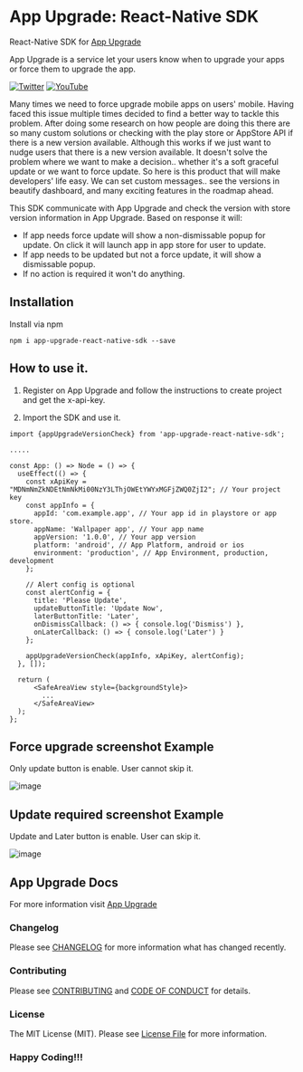 # App Upgrade: React-Native SDK

React-Native SDK for [App Upgrade](https://appupgrade.dev)

App Upgrade is a service let your users know when to upgrade your apps or force them to upgrade the app.

[![Twitter](https://img.shields.io/twitter/follow/app_upgrade?style=social)](https://twitter.com/app_upgrade)
[![YouTube](https://img.shields.io/youtube/channel/subscribers/UC0ZVJPYHFVuMwEsro4VZKXw?style=social)](https://www.youtube.com/channel/UC0ZVJPYHFVuMwEsro4VZKXw)

Many times we need to force upgrade mobile apps on users' mobile. Having faced this issue multiple times decided to find a better way to tackle this problem. After doing some research on how people are doing this there are so many custom solutions or checking with the play store or AppStore API if there is a new version available. Although this works if we just want to nudge users that there is a new version available. It doesn't solve the problem where we want to make a decision.. whether it's a soft graceful update or we want to force update. So here is this product that will make developers' life easy. We can set custom messages.. see the versions in beautify dashboard, and many exciting features in the roadmap ahead.

This SDK communicate with App Upgrade and check the version with store version information in App Upgrade. Based on response it will:
- If app needs force update will show a non-dismissable popup for update. On click it will launch app in app store for user to update.
- If app needs to be updated but not a force update, it will show a dismissable popup.
- If no action is required it won't do anything.

## Installation
Install via npm
```
npm i app-upgrade-react-native-sdk --save
```

## How to use it.
1. Register on App Upgrade and follow the instructions to create project and get the x-api-key.

2. Import the SDK and use it.
```
import {appUpgradeVersionCheck} from 'app-upgrade-react-native-sdk';

.....

const App: () => Node = () => {
  useEffect(() => {
    const xApiKey = "MDNmNmZkNDEtNmNkMi00NzY3LThjOWEtYWYxMGFjZWQ0ZjI2"; // Your project key
    const appInfo = {
      appId: 'com.example.app', // Your app id in playstore or app store.
      appName: 'Wallpaper app', // Your app name
      appVersion: '1.0.0', // Your app version
      platform: 'android', // App Platform, android or ios
      environment: 'production', // App Environment, production, development
    };

    // Alert config is optional
    const alertConfig = {
      title: 'Please Update',
      updateButtonTitle: 'Update Now',
      laterButtonTitle: 'Later',
      onDismissCallback: () => { console.log('Dismiss') },
      onLaterCallback: () => { console.log('Later') }
    };

    appUpgradeVersionCheck(appInfo, xApiKey, alertConfig);
  }, []);

  return (
      <SafeAreaView style={backgroundStyle}>
        ...
      </SafeAreaView>
  );
};

```

## Force upgrade screenshot Example
Only update button is enable. User cannot skip it.

![image](https://raw.githubusercontent.com/appupgrade-dev/app-upgrade-react-native-sdk/main/screenshots/forceupgrade.jpeg)

## Update required screenshot Example
Update and Later button is enable. User can skip it.

![image](https://raw.githubusercontent.com/appupgrade-dev/app-upgrade-react-native-sdk/main/screenshots/upgrade.jpeg)

## App Upgrade Docs
For more information visit [App Upgrade](https://appupgrade.dev)

### Changelog

Please see [CHANGELOG](CHANGELOG.md) for more information what has changed recently.

### Contributing

Please see [CONTRIBUTING](CONTRIBUTING.md) and [CODE OF CONDUCT](CODE_OF_CONDUCT.md) for details.

### License

The MIT License (MIT). Please see [License File](LICENSE) for more information.

### Happy Coding!!!
